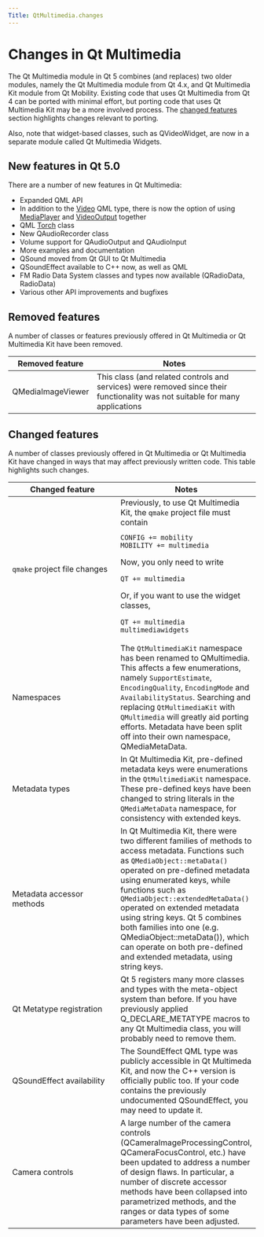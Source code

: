 ```yaml
---
Title: QtMultimedia.changes
---
```

        
Changes in Qt Multimedia
========================

<span class="subtitle"></span>
<span id="details"></span>
The Qt Multimedia module in Qt 5 combines (and replaces) two older modules, namely the Qt Multimedia module from Qt 4.x, and Qt Multimedia Kit module from Qt Mobility. Existing code that uses Qt Multimedia from Qt 4 can be ported with minimal effort, but porting code that uses Qt Multimedia Kit may be a more involved process. The [changed features](#changed-features) section highlights changes relevant to porting.

Also, note that widget-based classes, such as QVideoWidget, are now in a separate module called Qt Multimedia Widgets.

<span id="new-features-in-qt-5-0"></span>
New features in Qt 5.0
----------------------

There are a number of new features in Qt Multimedia:

-   Expanded QML API
-   In addition to the [Video](../QtMultimedia.qml-multimedia.md#video) QML type, there is now the option of using [MediaPlayer](../QtMultimedia.MediaPlayer.md) and [VideoOutput](../QtMultimedia.VideoOutput.md) together
-   QML [Torch](../QtMultimedia.Torch.md) class
-   New QAudioRecorder class
-   Volume support for QAudioOutput and QAudioInput
-   More examples and documentation
-   QSound moved from Qt GUI to Qt Multimedia
-   QSoundEffect available to C++ now, as well as QML
-   FM Radio Data System classes and types now available (QRadioData, RadioData)
-   Various other API improvements and bugfixes

<span id="removed-features"></span>
Removed features
----------------

A number of classes or features previously offered in Qt Multimedia or Qt Multimedia Kit have been removed.

| Removed feature   | Notes                                                                                                                        |
|-------------------|------------------------------------------------------------------------------------------------------------------------------|
| QMediaImageViewer | This class (and related controls and services) were removed since their functionality was not suitable for many applications |

<span id="changed-features"></span>
Changed features
----------------

A number of classes previously offered in Qt Multimedia or Qt Multimedia Kit have changed in ways that may affect previously written code. This table highlights such changes.

<table>
<colgroup>
<col width="50%" />
<col width="50%" />
</colgroup>
<thead>
<tr class="header">
<th>Changed feature</th>
<th>Notes</th>
</tr>
</thead>
<tbody>
<tr class="odd">
<td><code>qmake</code> project file changes</td>
<td>Previously, to use Qt Multimedia Kit, the <code>qmake</code> project file must contain
<pre class="cpp"><code>CONFIG += mobility
MOBILITY += multimedia</code></pre>
<p>Now, you only need to write</p>
<pre class="cpp"><code>QT += multimedia</code></pre>
<p>Or, if you want to use the widget classes,</p>
<pre class="cpp"><code>QT += multimedia multimediawidgets</code></pre></td>
</tr>
<tr class="even">
<td>Namespaces</td>
<td>The <code>QtMultimediaKit</code> namespace has been renamed to QMultimedia. This affects a few enumerations, namely <code>SupportEstimate</code>, <code>EncodingQuality</code>, <code>EncodingMode</code> and <code>AvailabilityStatus</code>. Searching and replacing <code>QtMultimediaKit</code> with <code>QMultimedia</code> will greatly aid porting efforts. Metadata have been split off into their own namespace, QMediaMetaData.</td>
</tr>
<tr class="odd">
<td>Metadata types</td>
<td>In Qt Multimedia Kit, pre-defined metadata keys were enumerations in the <code>QtMultimediaKit</code> namespace. These pre-defined keys have been changed to string literals in the <code>QMediaMetaData</code> namespace, for consistency with extended keys.</td>
</tr>
<tr class="even">
<td>Metadata accessor methods</td>
<td>In Qt Multimedia Kit, there were two different families of methods to access metadata. Functions such as <code>QMediaObject::metaData()</code> operated on pre-defined metadata using enumerated keys, while functions such as <code>QMediaObject::extendedMetaData()</code> operated on extended metadata using string keys. Qt 5 combines both families into one (e.g. QMediaObject::metaData()), which can operate on both pre-defined and extended metadata, using string keys.</td>
</tr>
<tr class="odd">
<td>Qt Metatype registration</td>
<td>Qt 5 registers many more classes and types with the meta-object system than before. If you have previously applied Q_DECLARE_METATYPE macros to any Qt Multimedia class, you will probably need to remove them.</td>
</tr>
<tr class="even">
<td>QSoundEffect availability</td>
<td>The SoundEffect QML type was publicly accessible in Qt Multimeda Kit, and now the C++ version is officially public too. If your code contains the previously undocumented QSoundEffect, you may need to update it.</td>
</tr>
<tr class="odd">
<td>Camera controls</td>
<td>A large number of the camera controls (QCameraImageProcessingControl, QCameraFocusControl, etc.) have been updated to address a number of design flaws. In particular, a number of discrete accessor methods have been collapsed into parametrized methods, and the ranges or data types of some parameters have been adjusted.</td>
</tr>
</tbody>
</table>

